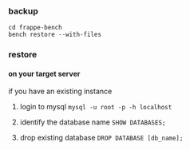 ### backup

```
cd frappe-bench
bench restore --with-files
```


### restore

#### on your target server

if you have an existing instance

1. login to mysql
`mysql -u root -p -h localhost`

2. identify the database name
`SHOW DATABASES;`

3. drop existing database
`DROP DATABASE [db_name];`

